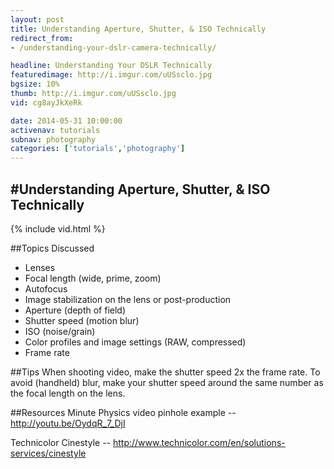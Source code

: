 ```yaml
---
layout: post
title: Understanding Aperture, Shutter, & ISO Technically
redirect_from:
- /understanding-your-dslr-camera-technically/

headline: Understanding Your DSLR Technically
featuredimage: http://i.imgur.com/uUSsclo.jpg
bgsize: 10%
thumb: http://i.imgur.com/uUSsclo.jpg
vid: cg8ayJkXeRk

date: 2014-05-31 10:00:00
activenav: tutorials
subnav: photography
categories: ['tutorials','photography']
---
```

#Understanding Aperture, Shutter, & ISO Technically
---
{% include vid.html %}

##Topics Discussed
* Lenses
* Focal length (wide, prime, zoom)
* Autofocus
* Image stabilization on the lens or post-production
* Aperture (depth of field)
* Shutter speed (motion blur)
* ISO (noise/grain)
* Color profiles and image settings (RAW, compressed)
* Frame rate

##Tips
When shooting video, make the shutter speed 2x the frame rate.
To avoid (handheld) blur, make your shutter speed around the same number as the focal length on the lens.

##Resources
Minute Physics video pinhole example -- <http://youtu.be/OydqR_7_DjI>

Technicolor Cinestyle -- <http://www.technicolor.com/en/solutions-services/cinestyle>